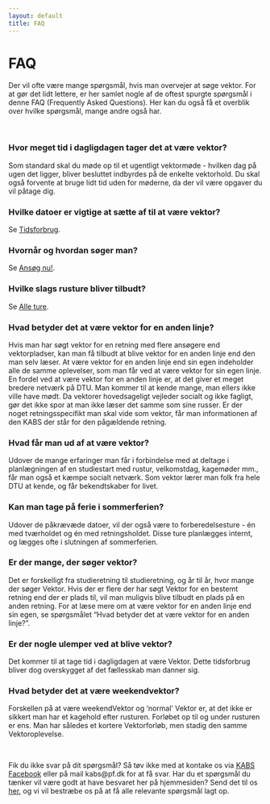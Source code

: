 ```yaml
---
layout: default
title: FAQ
---
```


<h1>FAQ</h1>

<p>Der vil ofte være mange spørgsmål, hvis man overvejer at søge vektor. For at gør det lidt lettere, er her samlet nogle af de oftest spurgte spørgsmål i denne FAQ (Frequently Asked Questions). Her kan du også få et overblik over hvilke spørgsmål, mange andre også har.</p>
<br/>

<h3><b>Hvor meget tid i dagligdagen tager det at være vektor?</b></h3>
<p>Som standard skal du møde op til et ugentligt vektormøde - hvilken dag på ugen det ligger, bliver besluttet indbyrdes på de enkelte vektorhold. Du skal også forvente at bruge lidt tid uden for møderne, da der vil være opgaver du vil påtage dig.
</p>

<h3><b>Hvilke datoer er vigtige at sætte af til at være vektor?</b></h3>

<p>Se <a href="./tidsforbrug.html"><u>Tidsforbrug</u></a>.</p>


<h3><b>Hvornår og hvordan søger man?</b></h3>

<p>Se <a href="/ansog-som-vektor.html"><u>Ansøg nu!</u></a>.</p>

<h3><b>Hvilke slags rusture bliver tilbudt?</b></h3>

<p>Se <a href="./alle-ture.html"><u>Alle ture</u></a>.</p>

<!----
<ul>
    <li> Rustur med alkohol (Dansk)
        <ul>
            <li>Består af dansktalende vektorer og russer</li>
            <li>Foregår over 4 dage i en hytte væk fra campus</li>
        </ul>
    </li>
    
    <li> Weekendrustur (Dansk)
        <ul>
            <li>Foregår fra fredag til søndag i en hytte væk fra campus</li>
            <li>Uafhængig af din studieretning, så her har du som udgangspunkt ikke noget kagehold bagefter</li>
            <li>3 ture i alt - 1 er uden alkohol</li>
        </ul>
    </li>
    <li> Endagstur (English)
        <ul>
            <li>Med danske og engelske russere</li>
            <li>Foregår på begge campusser</li>
        </ul>
    </li>
    <li> Campusrustur (Dansk)
        <ul>
            <li>Sker over 4 dage på campus</li>
            <li>Folk går hjem om aftnen, og kommer igen næste morgen</li>
            <li>2 ture med alkohol fra 17:00</li>
        </ul>
    </li>
    <li> Mix trip (Engelsk)
        <ul>
            <li>GE-vektorer og -russer blandet med andre studieretninger</li>
            <li>4 ture i alt - 1 er uden alkohol</li>
        </ul>
    </li>
</ul>
---->


<h3><b>Hvad betyder det at være vektor for en anden linje?</b></h3>
<p>Hvis man har søgt vektor for en retning med flere ansøgere end vektorpladser, kan man få tilbudt at blive vektor for en anden linje end den man selv læser. At være vektor for en anden linje end sin egen indeholder alle de samme oplevelser, som man får ved at være vektor for sin egen linje. En fordel ved at være vektor for en anden linje er, at det giver et meget bredere netværk på DTU. Man kommer til at kende mange, man ellers ikke ville have mødt.
Da vektorer hovedsageligt vejleder socialt og ikke fagligt, gør det ikke spor at man ikke læser det samme som sine russer. Er der noget retningsspecifikt man skal vide som vektor, får man informationen af den KABS der står for den pågældende retning.
</p>

<h3><b>Hvad får man ud af at være vektor?</b></h3>
<p>Udover de mange erfaringer man får i forbindelse med at deltage i planlægningen af en studiestart med rustur, velkomstdag, kagemøder mm., får man også et kæmpe socialt netværk. Som vektor lærer man folk fra hele DTU at kende, og får bekendtskaber for livet.
</p>

<h3><b>Kan man tage på ferie i sommerferien?</b></h3>
<p>Udover de påkrævæde datoer, vil der også være to forberedelsesture - én med tværholdet og én med retningsholdet. Disse ture planlægges internt, og lægges ofte i slutningen af sommerferien.
</p>

<h3><b>Er der mange, der søger vektor?</b></h3>
<p>Det er forskelligt fra studieretning til studieretning, og år til år, hvor mange der søger Vektor. Hvis der er flere der har søgt Vektor for en bestemt retning end der er plads til, vil man muligvis blive tilbudt en plads på en anden retning. For at læse mere om at være vektor for en anden linje end sin egen, se spørgsmålet “Hvad betyder det at være vektor for en anden linje?”.
</p>

<h3><b>Er der nogle ulemper ved at blive vektor?</b></h3>
<p>Det kommer til at tage tid i dagligdagen at være Vektor. Dette tidsforbrug bliver dog overskygget af det fællesskab man danner sig.
</p>

<h3><b>Hvad betyder det at være weekendvektor?</b></h3>
<p>Forskellen på at være weekendVektor og ‘normal’ Vektor er, at det ikke er sikkert man har et kagehold efter rusturen. Forløbet op til og under rusturen er ens. Man har således et kortere Vektorforløb, men stadig den samme Vektoroplevelse.
</p>
<br/>
<p>
Fik du ikke svar på dit spørgsmål? Så tøv ikke med at kontake os via <a href="https://www.facebook.com/kabsdtu/?__tn__=%2Cd%2CP-R&eid=ARCRPL6ZlJWK0Xq3uzUB-eyE69Da7zXRRCY6-XgeR3B-yfcxXdg9zG1AoV0DghCD7HBE5xC7BdWXIS1r"><u>KABS Facebook</u></a> eller på mail kabs@pf.dk for at få svar. 
Har du et spørgsmål du tænker vil være godt at have besvaret her på hjemmesiden? Send det til os <a href="https://forms.gle/Ne7cmd8cXtqCVYWw7"><u>her</u></a>, og vi vil bestræbe os på at få alle relevante spørgsmål lagt op.
</p>
